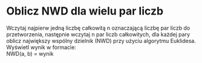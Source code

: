 # Oblicz NWD dla wielu par liczb
Wczytaj najpierw jedną liczbę całkowitą n oznaczającą liczbę par liczb do przetworzenia, następnie wczytaj n par liczb całkowitych, dla każdej pary oblicz największy wspólny dzielnik (NWD) przy użyciu algorytmu Euklidesa.  
Wyświetl wynik w formacie:  
NWD(a, b) = wynik